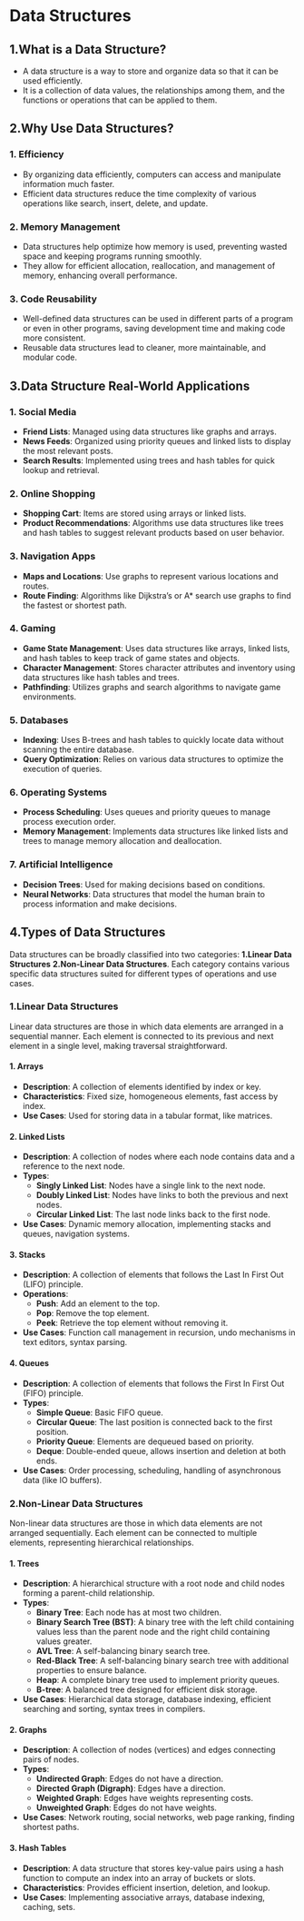 # Data Structures

## 1.What is a Data Structure?

- A data structure is a way to store and organize data so that it can be used efficiently.
- It is a collection of data values, the relationships among them, and the functions or operations that can be applied to them.

## 2.Why Use Data Structures?

### 1. Efficiency
- By organizing data efficiently, computers can access and manipulate information much faster.
- Efficient data structures reduce the time complexity of various operations like search, insert, delete, and update.

### 2. Memory Management
- Data structures help optimize how memory is used, preventing wasted space and keeping programs running smoothly.
- They allow for efficient allocation, reallocation, and management of memory, enhancing overall performance.

### 3. Code Reusability
- Well-defined data structures can be used in different parts of a program or even in other programs, saving development time and making code more consistent.
- Reusable data structures lead to cleaner, more maintainable, and modular code.

## 3.Data Structure Real-World Applications

### 1. Social Media
- **Friend Lists**: Managed using data structures like graphs and arrays.
- **News Feeds**: Organized using priority queues and linked lists to display the most relevant posts.
- **Search Results**: Implemented using trees and hash tables for quick lookup and retrieval.

### 2. Online Shopping
- **Shopping Cart**: Items are stored using arrays or linked lists.
- **Product Recommendations**: Algorithms use data structures like trees and hash tables to suggest relevant products based on user behavior.

### 3. Navigation Apps
- **Maps and Locations**: Use graphs to represent various locations and routes.
- **Route Finding**: Algorithms like Dijkstra’s or A* search use graphs to find the fastest or shortest path.

### 4. Gaming
- **Game State Management**: Uses data structures like arrays, linked lists, and hash tables to keep track of game states and objects.
- **Character Management**: Stores character attributes and inventory using data structures like hash tables and trees.
- **Pathfinding**: Utilizes graphs and search algorithms to navigate game environments.

### 5. Databases
- **Indexing**: Uses B-trees and hash tables to quickly locate data without scanning the entire database.
- **Query Optimization**: Relies on various data structures to optimize the execution of queries.

### 6. Operating Systems
- **Process Scheduling**: Uses queues and priority queues to manage process execution order.
- **Memory Management**: Implements data structures like linked lists and trees to manage memory allocation and deallocation.

### 7. Artificial Intelligence
- **Decision Trees**: Used for making decisions based on conditions.
- **Neural Networks**: Data structures that model the human brain to process information and make decisions.

## 4.Types of Data Structures

Data structures can be broadly classified into two categories: 
**1.Linear Data Structures** 
**2.Non-Linear Data Structures**.
Each category contains various specific data structures suited for different types of operations and use cases.

### 1.Linear Data Structures

Linear data structures are those in which data elements are arranged in a sequential manner. Each element is connected to its previous and next element in a single level, making traversal straightforward.

#### 1. Arrays
- **Description**: A collection of elements identified by index or key.
- **Characteristics**: Fixed size, homogeneous elements, fast access by index.
- **Use Cases**: Used for storing data in a tabular format, like matrices.

#### 2. Linked Lists
- **Description**: A collection of nodes where each node contains data and a reference to the next node.
- **Types**:
  - **Singly Linked List**: Nodes have a single link to the next node.
  - **Doubly Linked List**: Nodes have links to both the previous and next nodes.
  - **Circular Linked List**: The last node links back to the first node.
- **Use Cases**: Dynamic memory allocation, implementing stacks and queues, navigation systems.

#### 3. Stacks
- **Description**: A collection of elements that follows the Last In First Out (LIFO) principle.
- **Operations**:
  - **Push**: Add an element to the top.
  - **Pop**: Remove the top element.
  - **Peek**: Retrieve the top element without removing it.
- **Use Cases**: Function call management in recursion, undo mechanisms in text editors, syntax parsing.

#### 4. Queues
- **Description**: A collection of elements that follows the First In First Out (FIFO) principle.
- **Types**:
  - **Simple Queue**: Basic FIFO queue.
  - **Circular Queue**: The last position is connected back to the first position.
  - **Priority Queue**: Elements are dequeued based on priority.
  - **Deque**: Double-ended queue, allows insertion and deletion at both ends.
- **Use Cases**: Order processing, scheduling, handling of asynchronous data (like IO buffers).

### 2.Non-Linear Data Structures

Non-linear data structures are those in which data elements are not arranged sequentially. Each element can be connected to multiple elements, representing hierarchical relationships.

#### 1. Trees
- **Description**: A hierarchical structure with a root node and child nodes forming a parent-child relationship.
- **Types**:
  - **Binary Tree**: Each node has at most two children.
  - **Binary Search Tree (BST)**: A binary tree with the left child containing values less than the parent node and the right child containing values greater.
  - **AVL Tree**: A self-balancing binary search tree.
  - **Red-Black Tree**: A self-balancing binary search tree with additional properties to ensure balance.
  - **Heap**: A complete binary tree used to implement priority queues.
  - **B-tree**: A balanced tree designed for efficient disk storage.
- **Use Cases**: Hierarchical data storage, database indexing, efficient searching and sorting, syntax trees in compilers.

#### 2. Graphs
- **Description**: A collection of nodes (vertices) and edges connecting pairs of nodes.
- **Types**:
  - **Undirected Graph**: Edges do not have a direction.
  - **Directed Graph (Digraph)**: Edges have a direction.
  - **Weighted Graph**: Edges have weights representing costs.
  - **Unweighted Graph**: Edges do not have weights.
- **Use Cases**: Network routing, social networks, web page ranking, finding shortest paths.

#### 3. Hash Tables
- **Description**: A data structure that stores key-value pairs using a hash function to compute an index into an array of buckets or slots.
- **Characteristics**: Provides efficient insertion, deletion, and lookup.
- **Use Cases**: Implementing associative arrays, database indexing, caching, sets.

